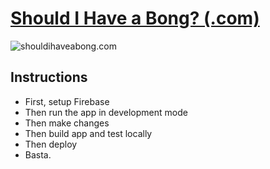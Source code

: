 # [Should I Have a Bong? (.com)](https://shouldihaveabong.com/)

![shouldihaveabong.com](https://shouldihaveabong.com/featured.png)

> 

## Instructions

- First, setup Firebase
- Then run the app in development mode
- Then make changes
- Then build app and test locally
- Then deploy
- Basta.

